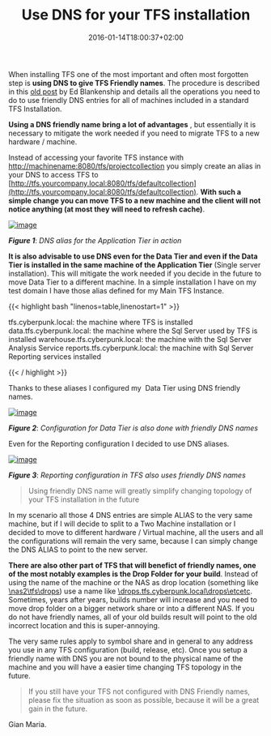 ﻿---
title: "Use DNS for your TFS installation"
description: ""
date: 2016-01-14T18:00:37+02:00
draft: false
tags: [Tfs]
categories: [Tfs]
---
When installing TFS one of the most important and often most forgotten step is  **using DNS to give TFS Friendly names**. The procedure is described in this [old post](http://www.edsquared.com/2011/01/03/Using+Friendly+DNS+Names+In+Your+TFS+Environment.aspx) by Ed Blankenship and details all the operations you need to do to use friendly DNS entries for all of machines included in a standard TFS Installation.

 **Using a DNS friendly name bring a lot of advantages** , but essentially it is necessary to mitigate the work needed if you need to migrate TFS to a new hardware / machine.

Instead of accessing your favorite TFS instance with [http://machinename:8080/tfs/projectcollection](http://machinename:8080/tfs/projectcollection) you simply create an alias in your DNS to access TFS to [http://tfs.yourcompany.local:8080/tfs/defaultcollection](http://tfs.yourcompany.local:8080/tfs/defaultcollection).  **With such a simple change you can move TFS to a new machine and the client will not notice anything (at most they will need to refresh cache)**.

[![image](https://www.codewrecks.com/blog/wp-content/uploads/2016/01/image_thumb3.png "image")](https://www.codewrecks.com/blog/wp-content/uploads/2016/01/image3.png)

 ***Figure 1***: *DNS alias for the Application Tier in action*

 **It is also advisable to use DNS even for the Data Tier and even if the Data Tier is installed in the same machine of the Application Tier** (Single server installation). This will mitigate the work needed if you decide in the future to move Data Tier to a different machine. In a simple installation I have on my test domain I have those alias defined for my Main TFS Instance.

{{< highlight bash "linenos=table,linenostart=1" >}}


tfs.cyberpunk.local: the machine where TFS is installed
data.tfs.cyberpunk.local: the machine where the Sql Server used by TFS is installed
warehouse.tfs.cyberpunk.local: the machine with the Sql Server Analysis Service
reports.tfs.cyberpunk.local: the machine with Sql Server Reporting services installed

{{< / highlight >}}

Thanks to these aliases I configured my  Data Tier using DNS friendly names.

[![image](https://www.codewrecks.com/blog/wp-content/uploads/2016/01/image_thumb4.png "image")](https://www.codewrecks.com/blog/wp-content/uploads/2016/01/image4.png)

 ***Figure 2***: *Configuration for Data Tier is also done with friendly DNS names*

Even for the Reporting configuration I decided to use DNS aliases.

[![image](https://www.codewrecks.com/blog/wp-content/uploads/2016/01/image_thumb5.png "image")](https://www.codewrecks.com/blog/wp-content/uploads/2016/01/image5.png)

 ***Figure 3***: *Reporting configuration in TFS also uses friendly DNS names*

> Using friendly DNS name will greatly simplify changing topology of your TFS installation in the future

In my scenario all those 4 DNS entries are simple ALIAS to the very same machine, but if I will decide to split to a Two Machine installation or I decided to move to different hardware / Virtual machine, all the users and all the configurations will remain the very same, because I can simply change the DNS ALIAS to point to the new server.

 **There are also other part of TFS that will benefict of friendly names, one of the most notably examples is the Drop Folder for your build**. Instead of using the name of the machine or the NAS as drop location (something like [\\nas2\tfs\drops](//\\nas2\tfs\drops)) use a name like [\\drops.tfs.cyberpunk.local\\drops\\etcetc](//\\drops.tfs.cyberpunk.local\\drops\\etcetc). Sometimes, years after years, builds number will increase and you need to move drop folder on a bigger network share or into a different NAS. If you do not have friendly names, all of your old builds result will point to the old incorrect location and this is super-annoying.

The very same rules apply to symbol share and in general to any address you use in any TFS configuration (build, release, etc). Once you setup a friendly name with DNS you are not bound to the physical name of the machine and you will have a easier time changing TFS topology in the future.

> If you still have your TFS not configured with DNS Friendly names, please fix the situation as soon as possible, because it will be a great gain in the future.

Gian Maria.
